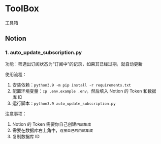 # ToolBox

工具箱

## Notion

### 1. auto_update_subscription.py

功能：筛选出订阅状态为“订阅中”的记录，如果其已经过期，就自动更新

使用流程：

1. 安装依赖：`python3.9 -m pip install -r requirements.txt`
2. 配置环境变量：`cp .env.example .env`，然后填入 Notion 的 Token 和数据库 ID
3. 运行脚本：`python3.9 auto_update_subscription.py`

注意事项：

1. Notion 的 Token 需要你自己创建`内部集成`
2. 需要在数据库右上角中，`连接自己的内部集成`
3. 复制数据库 ID
